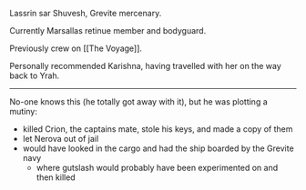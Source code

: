 Lassrin sar Shuvesh, Grevite mercenary.

Currently Marsallas retinue member and bodyguard.

Previously crew on [[The Voyage]].

Personally recommended Karishna, having travelled with her on the way back to Yrah.

---

No-one knows this (he totally got away with it), but he was plotting a mutiny:
- killed Crion, the captains mate, stole his keys, and made a copy of them
- let Nerova out of jail
- would have looked in the cargo and had the ship boarded by the Grevite navy
	- where gutslash would probably have been experimented on and then killed
